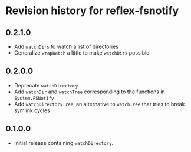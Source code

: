 # Revision history for reflex-fsnotify

## 0.2.1.0

* Add `watchDirs` to watch a list of directories
* Generalize `wrapWatch` a little to make `watchDirs` possible

## 0.2.0.0

* Deprecate `watchDirectory`
* Add `watchDir` and `watchTree` corresponding to the functions in `System.FSNotify`
* Add `watchDirectoryTree`, an alternative to `watchTree` that tries to break symlink cycles

## 0.1.0.0

* Initial release containing `watchDirectory`.

